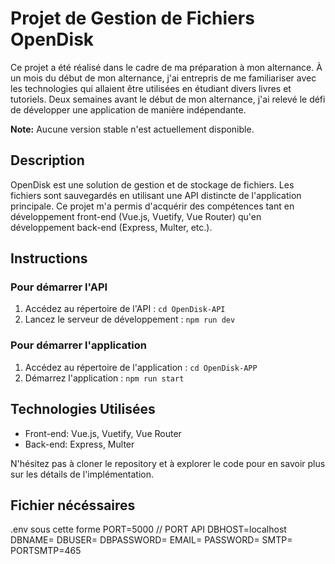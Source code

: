 # Projet de Gestion de Fichiers OpenDisk

Ce projet a été réalisé dans le cadre de ma préparation à mon alternance. À un mois du début de mon alternance, j'ai entrepris de me familiariser avec les technologies qui allaient être utilisées en étudiant divers livres et tutoriels. Deux semaines avant le début de mon alternance, j'ai relevé le défi de développer une application de manière indépendante.

**Note:** Aucune version stable n'est actuellement disponible.

## Description

OpenDisk est une solution de gestion et de stockage de fichiers. Les fichiers sont sauvegardés en utilisant une API distincte de l'application principale. Ce projet m'a permis d'acquérir des compétences tant en développement front-end (Vue.js, Vuetify, Vue Router) qu'en développement back-end (Express, Multer, etc.).

## Instructions

### Pour démarrer l'API

1. Accédez au répertoire de l'API : `cd OpenDisk-API`
2. Lancez le serveur de développement : `npm run dev`

### Pour démarrer l'application

1. Accédez au répertoire de l'application : `cd OpenDisk-APP`
2. Démarrez l'application : `npm run start`

## Technologies Utilisées

- Front-end: Vue.js, Vuetify, Vue Router
- Back-end: Express, Multer

N'hésitez pas à cloner le repository et à explorer le code pour en savoir plus sur les détails de l'implémentation.

## Fichier nécéssaires
.env sous cette forme
PORT=5000 // PORT API
DBHOST=localhost
DBNAME=
DBUSER=
DBPASSWORD=
EMAIL=
PASSWORD=
SMTP=
PORTSMTP=465